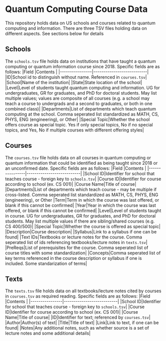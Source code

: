 # Quantum Computing Course Data
This repository holds data on US schools and courses related to quantum computing and information. There are three TSV files holding data on different aspects. See sections below for details

## Schools
The `schools.tsv` file holds data on institutions that have taught a quantum computing or quantum information course since 2018. Specific fields are as follows:
|Field           |Contents                   |
|----------------|---------------------------|
|ID|School id to distinguish without name. Referenced in `courses.tsv`|
|School|Name of the institution|
|State|State location of the school|
|Level|Level of students taught quantum computing and information. UG for undergraduates, GR for graduates, and PhD for doctoral students. May list multiple values; values are composite of all courses (e.g. a school may teach a course to undergrads and a second to graduates, or both in one combined class)|
|Departments|List of departments which teach quantum computing at the school. Comma seperated list standardized as MATH, CS, PHYS, ENG (engineering), or Other|
|Special Topic|Whether the school offers course as special topic. Yes if only special topics, No if no special topics, and Yes, No if multiple courses with different offering styles|

## Courses
The `courses.tsv` file holds data on all courses in quantum computing or quantum information that could be identified as being taught since 2018 or an unconfirmed date. Specific fields are as follows:
|Field           |Contents                   |
|----------------|---------------------------|
|School ID|Identifier for school that teaches course - foreign key to `schools.tsv`|
|Course ID|Identifier for course according to school (ex. CS 001)|
|Course Name|Title of course| 
|Departments|List of departments which teach course - may be multiple if cross-listed. Comma seperated list standardized as MATH, CS, PHYS, ENG (engineering), or Other
|Term|Term in which the course was last offered, or blank if this cannot be confirmed|
|Year|Year in which the course was last offered, or blank if this cannot be confirmed|
|Level|Level of students taught in course. UG for undergraduates, GR for graduates, and PhD for doctoral students. May list multiple values if there are sibling/shared courses (e.g. CS 400/500)|
|Special Topic|Whether the course is offered as special topic|
|Description|Course description|
|Syllabus|Link to a syllabus if one can be found|
|Text IDs|Textbooks or lecture notes for the course. Comma seperated list of ids referencing textbooks/lecture notes in `texts.tsv`|
|PreReqs|List of prerequisites for the course. Comma seperated list of course titles with some standardization|
|Concepts|Comma seperated list of key terms referenced in the course description or syllabus if one is included. Some standarization of terms|

## Texts
The `texts.tsv` file holds data on all textbooks/lecture notes cited by courses in `courses.tsv` as required reading. Specific fields are as follows:
|Field           |Contents                   |
|----------------|---------------------------|
|School ID|Identifier for school that teaches course - foreign key to `schools.tsv`|
|Course ID|Identifier for course according to school (ex. CS 001)|
|Course Name|Title of course| 
|ID|Identifier for text; referenced by `courses.tsv`|
|Author|Author(s) of text|
|Title|Title of text|
|Link|Link to text, if one can be found|
|Notes|Any additional notes, such as whether source is a set of lecture notes and some additional details|

